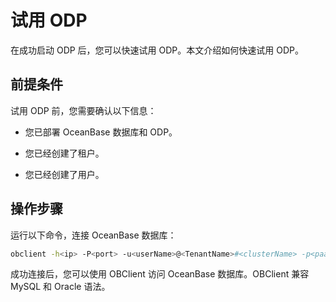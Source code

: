 试用 ODP 
===========================

在成功启动 ODP 后，您可以快速试用 ODP。本文介绍如何快速试用 ODP。

前提条件 
-------------------------

试用 ODP 前，您需要确认以下信息：

* 您已部署 OceanBase 数据库和 ODP。

  

* 您已经创建了租户。

  

* 您已经创建了用户。

  




操作步骤 
-------------------------

运行以下命令，连接 OceanBase 数据库：

```bash
obclient -h<ip> -P<port> -u<userName>@<TenantName>#<clusterName> -p<paassword>
```



成功连接后，您可以使用 OBClient 访问 OceanBase 数据库。OBClient 兼容 MySQL 和 Oracle 语法。



